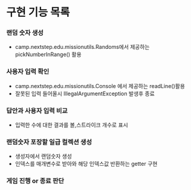# 구현 기능 목록

### 랜덤 숫자 생성
- camp.nextstep.edu.missionutils.Randoms에서 제공하는 pickNumberInRange() 활용

### 사용자 입력 확인
- camp.nextstep.edu.missionutils.Console 에서 제공하는 readLine()활용
- 잘못된 입력 들어올시 IllegalArgumentException 발생후 종료

### 답안과 사용자 입력 비교
- 입력한 수에 대한 결과를 볼,스트라이크 개수로 표시

### 랜덤숫자 포장할 일급 컬렉션 생성
- 생성자에서 랜덤숫자 생성
- 인덱스를 매개변수로 받아와 해당 인덱스값 반환하는 getter 구현

### 게임 진행 or 종료 판단